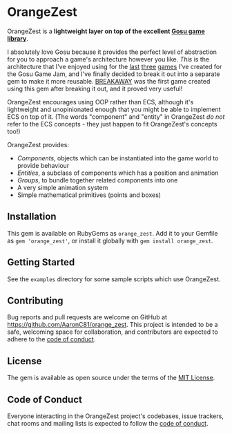 # OrangeZest

OrangeZest is a **lightweight layer on top of the excellent
[Gosu game library](https://www.libgosu.org/)**.

I absolutely love Gosu because it provides the perfect level of abstraction for you to approach a
game's architecture however you like. _This_ is the architecture that I've enjoyed using for the
[last](https://github.com/AaronC81/pet-peeve)
[three](https://github.com/AaronC81/the-arcane-king)
[games](https://github.com/AaronC81/mini-mall-maker)
I've created for the Gosu Game Jam, and I've finally decided to break it out into a separate gem to
make it more reusable. [BREAKAWAY](https://github.com/AaronC81/breakaway) was the first game created
using this gem after breaking it out, and it proved very useful!

OrangeZest encourages using OOP rather than ECS, although it's lightweight and unopinionated enough
that you might be able to implement ECS on top of it. (The words "component" and "entity" in
OrangeZest _do not_ refer to the ECS concepts - they just happen to fit OrangeZest's concepts too!)

OrangeZest provides:

- _Components_, objects which can be instantiated into the game world to provide behaviour
- _Entities_, a subclass of components which has a position and animation
- _Groups_, to bundle together related components into one
- A very simple animation system
- Simple mathematical primitives (points and boxes)

## Installation

This gem is available on RubyGems as `orange_zest`. Add it to your Gemfile as `gem 'orange_zest'`,
or install it globally with `gem install orange_zest`.

## Getting Started

See the `examples` directory for some sample scripts which use OrangeZest. 

## Contributing

Bug reports and pull requests are welcome on GitHub at https://github.com/AaronC81/orange_zest. This project is intended to be a safe, welcoming space for collaboration, and contributors are expected to adhere to the [code of conduct](https://github.com/AaronC81/orange_zest/blob/main/CODE_OF_CONDUCT.md).

## License

The gem is available as open source under the terms of the [MIT License](https://opensource.org/licenses/MIT).

## Code of Conduct

Everyone interacting in the OrangeZest project's codebases, issue trackers, chat rooms and mailing lists is expected to follow the [code of conduct](https://github.com/AaronC81/orange_zest/blob/main/CODE_OF_CONDUCT.md).
